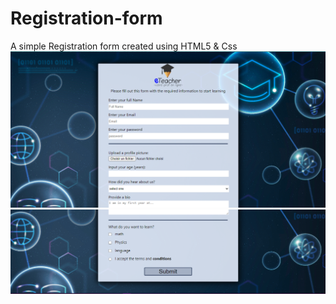 # Registration-form
A simple Registration form created using HTML5 &amp; Css
![Design preview for the Registration-form component coding challenge](./desktop-preview.png)
![Design preview for the Registration-form component coding challenge](./desktop-preview1.png)
